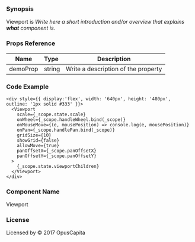 ### Synopsis

Viewport is 
*Write here a short introduction and/or overview that explains **what** component is.*

### Props Reference

| Name                           | Type                    | Description                                                 |
| ------------------------------ | :---------------------- | ----------------------------------------------------------- |
| demoProp                       | string                  | Write a description of the property                         |

### Code Example

```
<div style={{ display:'flex', width: '640px', height: '480px', outline: '1px solid #333' }}>
  <Viewport
    scale={_scope.state.scale}
    onWheel={_scope.handleWheel.bind(_scope)}
    onMouseMove={(e, mousePosition) => console.log(e, mousePosition)}
    onPan={_scope.handlePan.bind(_scope)}
    gridSize={10}
    showGrid={false}
    allowMove={true}
    panOffsetX={_scope.panOffsetX}
    panOffsetY={_scope.panOffsetY}
  >
    {_scope.state.viewportChildren}
  </Viewport>
</div>
```

### Component Name

Viewport

### License

Licensed by © 2017 OpusCapita

